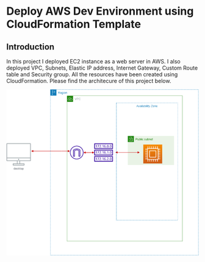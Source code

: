 # Deploy AWS Dev Environment using CloudFormation Template

## Introduction

In this project I deployed EC2 instance as a web server in AWS. I also deployed VPC, Subnets, Elastic IP address, Internet Gateway, Custom Route table and Security group. All the resources have been created using CloudFormation. Please find the architecure of this project below.

![](https://github.com/AbiVavilala/CloudFormation-deployment-AWS/blob/main/pics/architecturenew.png)


